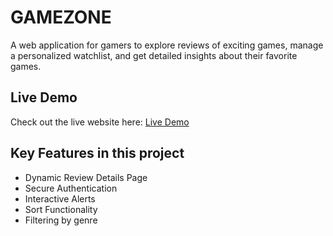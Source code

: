 
# GAMEZONE

A web application for gamers to explore reviews of exciting games, manage a personalized watchlist, and get detailed insights about their favorite games.


## Live Demo
Check out the live website here: [Live Demo](https://game-zone-a81e9.web.app/)



## Key Features in this project

- Dynamic Review Details Page
- Secure Authentication
- Interactive Alerts
- Sort Functionality
- Filtering by genre





